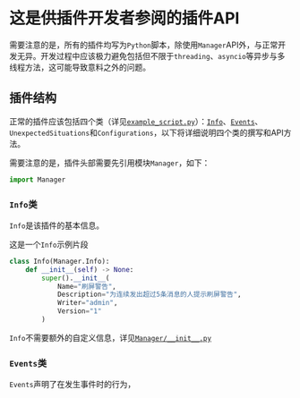 # 这是供插件开发者参阅的插件API

需要注意的是，所有的插件均写为`Python`脚本，除使用`Manager`API外，与正常开发无异。开发过程中应该极力避免包括但不限于`threading`、`asyncio`等异步与多线程方法，这可能导致意料之外的问题。

## 插件结构

正常的插件应该包括四个类（详见[`example_script.py`](/script/example_script.py)）：[`Info`](#info类)、[`Events`](#Events类)、`UnexpectedSituations`和`Configurations`，以下将详细说明四个类的撰写和API方法。

需要注意的是，插件头部需要先引用模块`Manager`，如下：
```python
import Manager
```

### `Info`类
`Info`是该插件的基本信息。

这是一个`Info`示例片段
```python
class Info(Manager.Info):
    def __init__(self) -> None:
        super().__init__(
            Name="刷屏警告",
            Description="为连续发出超过5条消息的人提示刷屏警告",
            Writer="admin",
            Version="1"
        )
```
`Info`不需要额外的自定义信息，详见[`Manager/__init__.py`](/Manager/__init__.py)

### `Events`类
`Events`声明了在发生事件时的行为，